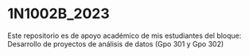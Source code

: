 # 1N1002B_2023
Este repositorio es de apoyo académico de mis estudiantes del bloque: Desarrollo de proyectos de análisis de datos (Gpo 301 y Gpo 302)
